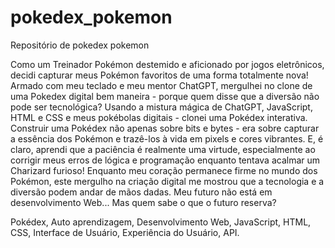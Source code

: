 # pokedex_pokemon
Repositório de pokedex pokemon

Como um Treinador Pokémon destemido e aficionado por jogos eletrônicos, decidi capturar meus Pokémon favoritos de uma forma totalmente nova! Armado com meu teclado e meu mentor ChatGPT, mergulhei no clone de uma Pokedex digital bem maneira - porque quem disse que a diversão não pode ser tecnológica?
Usando a mistura mágica de ChatGPT, JavaScript, HTML e CSS e meus pokébolas digitais - clonei uma Pokédex interativa.
Construir uma Pokédex não apenas sobre bits e bytes - era sobre capturar a essência dos Pokémon e trazê-los à vida em pixels e cores vibrantes. E, é claro, aprendi que a paciência é realmente uma virtude, especialmente ao corrigir meus erros de lógica e programação enquanto tentava acalmar um Charizard furioso!
Enquanto meu coração permanece firme no mundo dos Pokémon, este mergulho na criação digital me mostrou que a tecnologia e a diversão podem andar de mãos dadas. Meu futuro não está em desenvolvimento Web... Mas quem sabe o que o futuro reserva?

Pokédex, Auto aprendizagem, Desenvolvimento Web, JavaScript, HTML, CSS, Interface de Usuário, Experiência do Usuário, API.
